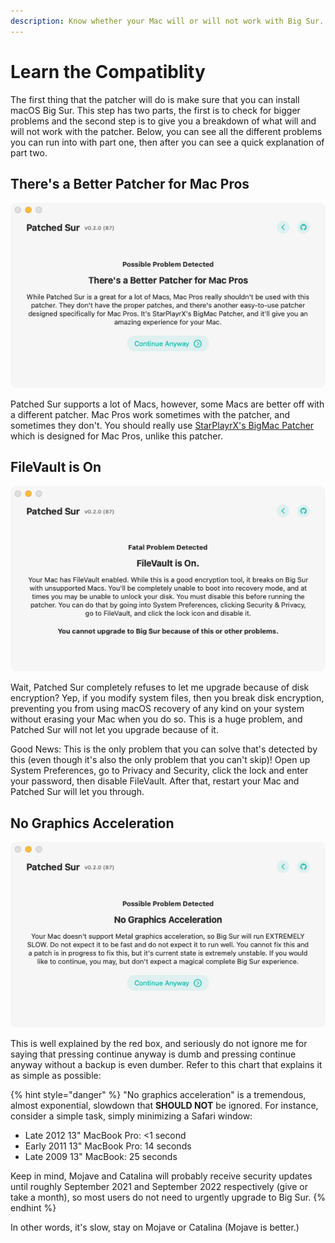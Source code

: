 ```yaml
---
description: Know whether your Mac will or will not work with Big Sur.
---
```


# Learn the Compatiblity

The first thing that the patcher will do is make sure that you can install macOS Big Sur. This step has two parts, the first is to check for bigger problems and the second step is to give you a breakdown of what will and will not work with the patcher. Below, you can see all the different problems you can run into with part one, then after you can see a quick explanation of part two.

## There's a Better Patcher for Mac Pros

![](../.gitbook/assets/screen-shot-2021-04-19-at-6.47.38-pm.png)

Patched Sur supports a lot of Macs, however, some Macs are better off with a different patcher. Mac Pros work sometimes with the patcher, and sometimes they don't. You should really use [StarPlayrX's BigMac Patcher ](https://github.com/StarPlayrX/BigMac)which is designed for Mac Pros, unlike this patcher. 

## FileVault is On

![](../.gitbook/assets/screen-shot-2021-04-19-at-6.53.52-pm.png)

Wait, Patched Sur completely refuses to let me upgrade because of disk encryption? Yep, if you modify system files, then you break disk encryption, preventing you from using macOS recovery of any kind on your system without erasing your Mac when you do so. This is a huge problem, and Patched Sur will not let you upgrade because of it. 

Good News: This is the only problem that you can solve that's detected by this \(even though it's also the only problem that you can't skip\)! Open up System Preferences, go to Privacy and Security, click the lock and enter your password, then disable FileVault. After that, restart your Mac and Patched Sur will let you through. 

## No Graphics Acceleration

![](../.gitbook/assets/screen-shot-2021-04-19-at-7.00.14-pm.png)

This is well explained by the red box, and seriously do not ignore me for saying that pressing continue anyway is dumb and pressing continue anyway without a backup is even dumber. Refer to this chart that explains it as simple as possible:

{% hint style="danger" %}
"No graphics acceleration" is a tremendous, almost exponential, slowdown that **SHOULD NOT** be ignored. For instance, consider a simple task, simply minimizing a Safari window:

* Late 2012 13" MacBook Pro: &lt;1 second
* Early 2011 13" MacBook Pro: 14 seconds
* Late 2009 13" MacBook: 25 seconds

Keep in mind, Mojave and Catalina will probably receive security updates until roughly September 2021 and September 2022 respectively \(give or take a month\), so most users do not need to urgently upgrade to Big Sur.
{% endhint %}

In other words, it's slow, stay on Mojave or Catalina \(Mojave is better.\)



